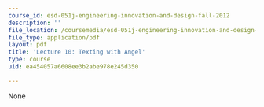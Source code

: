 ```yaml
---
course_id: esd-051j-engineering-innovation-and-design-fall-2012
description: ''
file_location: /coursemedia/esd-051j-engineering-innovation-and-design-fall-2012/ea454057a6608ee3b2abe978e245d350_MITESD_051JF12_Lec10TxtAng.pdf
file_type: application/pdf
layout: pdf
title: 'Lecture 10: Texting with Angel'
type: course
uid: ea454057a6608ee3b2abe978e245d350

---
```

None